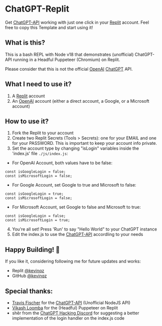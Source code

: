 # ChatGPT-Replit
Get [ChatGPT-API](https://github.com/transitive-bullshit/chatgpt-api) working with just one click in your [Replit](https://replit.com/) account. Feel free to copy this Template and start using it!

## What is this?
This is a bash REPL with Node v18 that demonstrates (unofficial) ChatGPT-API running in a Headful Puppeteer (Chromium) on Replit.

Please consider that this is not the official [OpenAI](https://openai.com/) [ChatGPT](https://chat.openai.com/chat) API.

## What I need to use it?
1. A [Replit](https://replit.com/) account
2. An [OpenAI](https://openai.com/) account (either a direct account, a Google, or a Microsoft account)

## How to use it?
1. Fork the Replit to your account
2. Create two Replit Secrets (Tools > Secrets): one for your EMAIL and one for your PASSWORD. This is important to keep your account info private. 
3. Set the account type by changing "isLogin" variables inside the 'index.js' file ```./js/index.js```:

- For OpenAI Account, both values have to be false:
```
const isGoogleLogin = false;
const isMicrosoftLogin = false;
```

- For Google Account, set Google to true and Microsoft to false:
```
const isGoogleLogin = true;
const isMicrosoftLogin = false;
```
  
- For Microsoft Account, set Google to false and Microsoft to true:
```
const isGoogleLogin = false;
const isMicrosoftLogin = true;
```

4. You're all set! Press 'Run' to say "Hello World" to your ChatGPT instance
5. Edit the index.js to use the [ChatGPT-API](https://github.com/transitive-bullshit/chatgpt-api) accordling to your needs

## Happy Building! 🚀
If you like it, considering following me for future updates and works:
- Replit [@kevinqz](replit.com/@kevinqz)
- GitHub [@kevinqz](https://github.com/kevinqz)

## Special thanks:
- [Travis Fischer](https://github.com/transitive-bullshit) for the [ChatGPT-API](https://github.com/transitive-bullshit/chatgpt-api) (Unofficial NodeJS API)
- [Vikash Loomba](replit.com@valoomba) for the (Headful) Puppeteer on Replit
- shêr from the [ChatGPT Hacking Discord](https://discord.gg/bznweY7b) for suggesting a better implementation of the login handler on the index.js code
